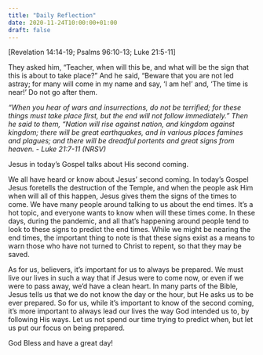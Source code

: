 ```yaml
---
title: "Daily Reflection"
date: 2020-11-24T10:00:00+01:00
draft: false
---
```


[Revelation 14:14-19; Psalms 96:10-13; Luke 21:5-11]

They asked him, “Teacher, when will this be, and what will be the sign that this is about to take place?” And he said, “Beware that you are not led astray; for many will come in my name and say, ‘I am he!’ and, ‘The time is near!’ Do not go after them.

_“When you hear of wars and insurrections, do not be terrified; for these things must take place first, but the end will not follow immediately.” Then he said to them, “Nation will rise against nation, and kingdom against kingdom; there will be great earthquakes, and in various places famines and plagues; and there will be dreadful portents and great signs from heaven. - Luke 21:7-11 (NRSV)_

Jesus in today’s Gospel talks about His second coming.

We all have heard or know about Jesus’ second coming. In today’s Gospel Jesus foretells the destruction of the Temple, and when the people ask Him when will all of this happen, Jesus gives them the signs of the times to come. We have many people around talking to us about the end times. It’s a hot topic, and everyone wants to know when will these times come. In these days, during the pandemic, and all that’s happening around people tend to look to these signs to predict the end times. While we might be nearing the end times, the important thing to note is that these signs exist as a means to warn those who have not turned to Christ to repent, so that they may be saved.

As for us, believers, it’s important for us to always be prepared. We must live our lives in such a way that if Jesus were to come now, or even if we were to pass away, we’d have a clean heart. In many parts of the Bible, Jesus tells us that we do not know the day or the hour, but He asks us to be ever prepared. So for us, while it’s important to know of the second coming, it’s more important to always lead our lives the way God intended us to, by following His ways. Let us not spend our time trying to predict when, but let us put our focus on being prepared.

God Bless and have a great day!